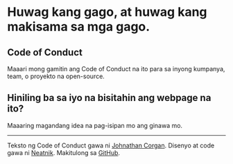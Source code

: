 # Huwag kang gago, at huwag kang makisama sa mga gago.

## Code of Conduct

Maaari mong gamitin ang Code of Conduct na ito para sa inyong kumpanya, team, o proyekto na open-source.

## Hiniling ba sa iyo na bisitahin ang webpage na ito?

Maaaring magandang idea na pag-isipan mo ang ginawa mo.

---

Teksto ng Code of Conduct gawa ni [Johnathan Corgan](https://keybase.io/jcorgan). Disenyo at code gawa ni [Neatnik](https://neatnik.net/). Makitulong sa [GitHub](https://github.com/neatnik/asshole.fyi).

